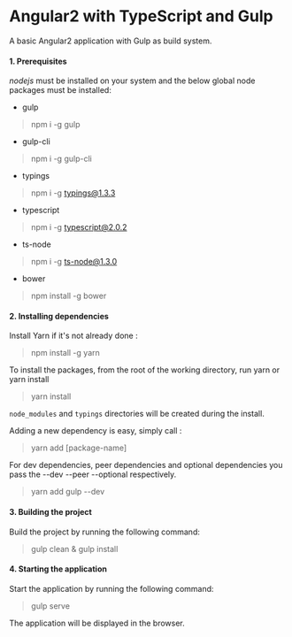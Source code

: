Angular2 with TypeScript and Gulp
=================================

A basic Angular2 application with Gulp as build system.

#### 1. Prerequisites

*nodejs* must be installed on your system and the below global node packages must be installed:

- gulp

> npm i -g gulp

- gulp-cli

> npm i -g gulp-cli

- typings

> npm i -g typings@1.3.3

- typescript

> npm i -g typescript@2.0.2

- ts-node

> npm i -g ts-node@1.3.0

- bower

> npm install -g bower


#### 2. Installing dependencies

Install Yarn if it's not already done :

> npm install -g yarn

To install the packages, from the root of the working directory, run yarn or yarn install

> yarn install

`node_modules` and `typings` directories will be created during the install.

Adding a new dependency is easy, simply call :
> yarn add [package-name]

For dev dependencies, peer dependencies and optional dependencies you pass the --dev --peer --optional respectively.
> yarn add gulp --dev


#### 3. Building the project

Build the project by running the following command:

> gulp clean & gulp install

<!-- `site/web` directory will be created during the build -->


#### 4. Starting the application

Start the application by running the following command:

> gulp serve

The application will be displayed in the browser.
